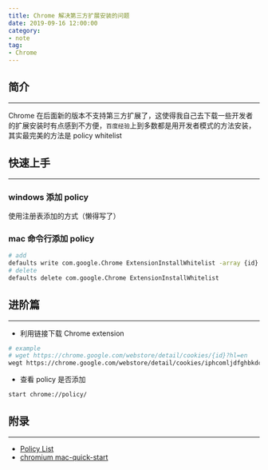 ```yaml
---
title: Chrome 解决第三方扩展安装的问题
date: 2019-09-16 12:00:00
category:
- note
tag:
- Chrome
---
```


## 简介
---
Chrome 在后面新的版本不支持第三方扩展了，这使得我自己去下载一些开发者的扩展安装时有点感到不方便，`百度经验`上到多数都是用开发者模式的方法安装，其实最完美的方法是 policy whitelist

## 快速上手
---

### windows 添加 policy

使用注册表添加的方式（懒得写了）

### mac 命令行添加 policy
```bash
# add
defaults write com.google.Chrome ExtensionInstallWhitelist -array {id}
# delete
defaults delete com.google.Chrome ExtensionInstallWhitelist
```

## 进阶篇
---
- 利用链接下载 Chrome extension
```bash
# example
# wget https://chrome.google.com/webstore/detail/cookies/{id}?hl=en
wegt https://chrome.google.com/webstore/detail/cookies/iphcomljdfghbkdcfndaijbokpgddeno?hl=en
 ```

- 查看 policy 是否添加
```bash
start chrome://policy/
```

## 附录
---

- [Policy List](https://www.chromium.org/administrators/policy-list-3#ExtensionInstallWhitelist)
- [chromium mac-quick-start](https://www.chromium.org/administrators/mac-quick-start)
